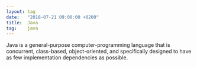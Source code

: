 ```yaml
---
layout: tag
date:   "2018-07-21 09:00:00 +0200"
title:  Java
tag:    java
---
```


Java is a general-purpose computer-programming language that is concurrent,
class-based, object-oriented, and specifically designed to have as few
implementation dependencies as possible.

